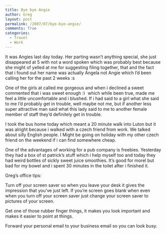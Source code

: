 ```yaml
---
title: Bye bye Angie
author: Greg
layout: post
permalink: /2007/07/bye-bye-angie/
comments: True
categories:
  - Travel
  - Work
---
```

It was Angies last day today. Her parting wasn&#8217;t anything special, she just disappeared at 5 with not a word spoken which was probably best because she might of yelled at me for suggesting filing together, that and the fact that i found out her name was actually Angela not Angie which I&#8217;d been calling her for the past 2 weeks :s

One of the girls at called me gorgeous and when i declined a sweet commented that i was sweet enough <img src="http://gregology.net/wp-includes/images/smilies/simple-smile.png" alt=":)" class="wp-smiley" style="height: 1em; max-height: 1em;" /> which while been true, made me feel a little uncomfortable and i blushed. If i had said to a girl what she said to me I&#8217;d probably get in trouble, well maybe not me, but if another less super attractive man said what this lady said to me to another female member of staff they&#8217;d definitely get in trouble.

I took the bus home today which meant a 20 minute walk into Luton but it was alright because i walked with a czech friend from work. We talked about silly English people. I Might be going on holiday with my other czech friend on the weekend if i can find somewhere cheap.

One of the advantages of working for a pub company is freebies. Yesterday they had a box of st patrick&#8217;s stuff which i help myself too and today they had weird bottles of sickly sweet juice smoothies. It&#8217;s good for morel but bad for my bowel and i spent 30 minutes in the toilet after i finished it.

Greg&#8217;s office tips:

Turn off your screen saver so when you leave your desk it gives the impression that you&#8217;ve just left. If you&#8217;re screen goes blank when even when you turn off your screen saver just change your screen saver to pictures of your screen.

Get one of those rubber finger things, it makes you look important and makes it easier to point at things.

Forward your personal email to your business email so you can look busy.